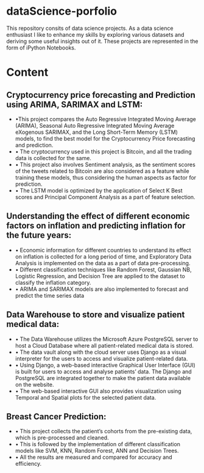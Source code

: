 # dataScience-porfolio
This repository consits of data science projects. As a data science enthusiast I like to enhance my skills by exploring various datasets and deriving some useful insights out of it. These projects are represented in the form of iPython Notebooks.
# Content
## Cryptocurrency price forecasting and Prediction using ARIMA, SARIMAX and LSTM: 
* •This project compares the Auto Regressive Integrated Moving Average (ARIMA), Seasonal Auto Regressive Integrated Moving Average eXogenous SARIMAX, and the Long Short-Term Memory (LSTM) models, to find the best model for the Cryptocurrency Price forecasting and prediction. 
* •	The cryptocurrency used in this project is Bitcoin, and all the trading data is collected for the same. 
* •	This project also involves Sentiment analysis, as the sentiment scores of the tweets related to Bitcoin are also considered as a feature while training these models, thus considering the human aspects as factor for prediction. 
* •	The LSTM model is optimized by the application of Select K Best scores and Principal Component Analysis as a part of feature selection. 
## Understanding the effect of different economic factors on inflation and predicting inflation for the future years:
* •	Economic information for different countries to understand its effect on inflation is collected for a long period of time, and Exploratory Data Analysis is implemented on the data as a part of data pre-processing. 
* •	Different classification techniques like Random Forest, Gaussian NB, Logistic Regression, and Decision Tree are applied to the dataset to classify the inflation category. 
* •	ARIMA and SARIMAX models are also implemented to forecast and predict the time series data 
## Data Warehouse to store and visualize patient medical data: 
* •	The Data Warehouse utilizes the Microsoft Azure PostgreSQL server to host a Cloud Database where all patient-related medical data is stored. 
* •	The data vault along with the cloud server uses Django as a visual interpreter for the users to access and visualize patient-related data. 
* • 	Using Django, a web-based interactive Graphical User Interface (GUI) is built for users to access and analyse patients’ data. The Django and PostgreSQL are integrated together to make the patient data available on the website. 
* •	The web-based interactive GUI also provides visualization using Temporal and Spatial plots for the selected patient data.
## Breast Cancer Prediction:
* •	This project collects the patient’s cohorts from the pre-existing data, which is pre-processed and cleaned. 
* •	This is followed by the implementation of different classification models like SVM, KNN, Random Forest, ANN and Decision Trees. 
* •	All the results are measured and compared for accuracy and efficiency. 
